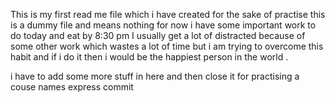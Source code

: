 This is my first read me file which i have created for the sake of practise 
this is a dummy file and means nothing for now
i have some important work to do today and eat by 8:30 pm 
I usually get a lot of distracted because of some other work 
which wastes a lot of time but i am trying to overcome this habit and if i do it then i would be the happiest person in the world .

i have to add some more stuff in here and then close it for practising a couse names express commit 